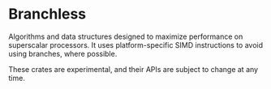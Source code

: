 # Branchless
Algorithms and data structures designed to maximize performance on superscalar processors.
It uses platform-specific SIMD instructions to avoid using branches, where possible.

These crates are experimental, and their APIs are subject to change at any time.
